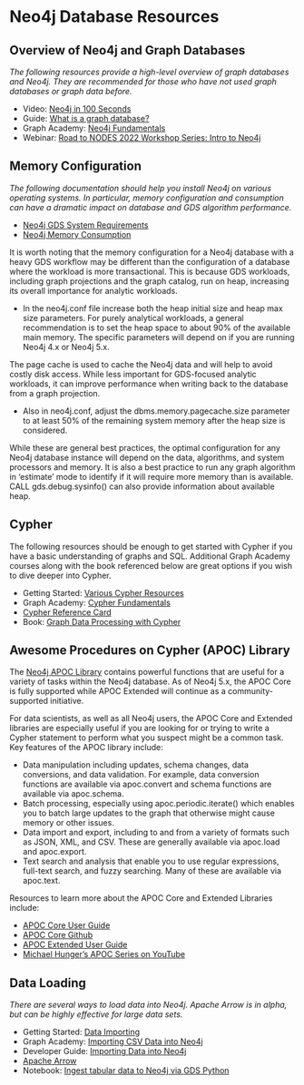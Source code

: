 # Neo4j Database Resources
## Overview of Neo4j and Graph Databases 
*The following resources provide a high-level overview of graph databases and Neo4j. They are recommended for those who have not used graph databases or graph data before.*
* Video: [Neo4j in 100 Seconds](https://www.youtube.com/watch?v=T6L9EoBy8Zk)
* Guide: [What is a graph database?](https://neo4j.com/docs/getting-started/current/get-started-with-neo4j/graph-database/)
* Graph Academy: [Neo4j Fundamentals](https://graphacademy.neo4j.com/courses/neo4j-fundamentals/)
* Webinar: [Road to NODES 2022 Workshop Series: Intro to Neo4j](https://www.youtube.com/live/2oMqZUX1vZs?feature=share)

## Memory Configuration
*The following documentation should help you install Neo4j on various operating systems. In particular, memory configuration and consumption can have a dramatic impact on database and GDS algorithm performance.* 
* [Neo4j GDS System Requirements](https://neo4j.com/docs/graph-data-science/current/installation/System-requirements/)
* [Neo4j Memory Consumption](https://neo4j.com/developer/kb/understanding-memory-consumption/)

It is worth noting that the memory configuration for a Neo4j database with a heavy GDS workflow may be different than the configuration of a database where the workload is more transactional. This is because GDS workloads, including graph projections and the graph catalog, run on heap, increasing its overall importance for analytic workloads.
* In the neo4j.conf file increase both the heap initial size and heap max size parameters. For purely analytical workloads, a general recommendation is to set the heap space to about 90% of the available main memory. The specific parameters will depend on if you are running Neo4j 4.x or Neo4j 5.x. 

The page cache is used to cache the Neo4j data and will help to avoid costly disk access. While less important for GDS-focused analytic workloads, it can improve performance when writing back to the database from a graph projection.
* Also in neo4j.conf, adjust the dbms.memory.pagecache.size parameter to at least 50% of the remaining system memory after the heap size is considered. 

While these are general best practices, the optimal configuration for any Neo4j database instance will depend on the data, algorithms, and system processors and memory. It is also a best practice to run any graph algorithm in ‘estimate’ mode to identify if it will require more memory than is available. CALL gds.debug.sysinfo() can also provide information about available heap.

## Cypher
The following resources should be enough to get started with Cypher if you have a basic understanding of graphs and SQL. Additional Graph Academy courses along with the book referenced below are great options if you wish to dive deeper into Cypher. 
* Getting Started: [Various Cypher Resources](https://neo4j.com/docs/getting-started/current/cypher-intro/resources/)
* Graph Academy: [Cypher Fundamentals](https://graphacademy.neo4j.com/courses/cypher-fundamentals/)
* [Cypher Reference Card](https://neo4j.com/docs/cypher-refcard/current/)
* Book: [Graph Data Processing with Cypher](https://www.packtpub.com/product/graph-data-processing-with-cypher/9781804611074)

## Awesome Procedures on Cypher (APOC) Library
The [Neo4j APOC Library](https://neo4j.com/labs/apoc/) contains powerful functions that are useful for a variety of tasks within the Neo4j database. As of Neo4j 5.x, the APOC Core is fully supported while APOC Extended will continue as a community-supported initiative. 

For data scientists, as well as all Neo4j users, the APOC Core and Extended libraries are especially useful if you are looking for or trying to write a Cypher statement to perform what you suspect might be a common task. Key features of the APOC library include:
* Data manipulation including updates, schema changes, data conversions, and data validation. For example, data conversion functions are available via apoc.convert and schema functions are available via apoc.schema.
* Batch processing, especially using apoc.periodic.iterate() which enables you to batch large updates to the graph that otherwise might cause memory or other issues. 
* Data import and export, including to and from a variety of formats such as JSON, XML, and CSV. These are generally available via apoc.load and apoc.export.
* Text search and analysis that enable you to use regular expressions, full-text search, and fuzzy searching. Many of these are available via apoc.text.

Resources to learn more about the APOC Core and Extended Libraries include:
* [APOC Core User Guide](https://neo4j.com/docs/apoc/current/)
* [APOC Core Github](https://github.com/neo4j/apoc)
* [APOC Extended User Guide](https://neo4j.com/labs/apoc/5/)
* [Michael Hunger’s APOC Series on YouTube](https://youtube.com/playlist?list=PL9Hl4pk2FsvXEww23lDX_owoKoqqBQpdq)

## Data Loading
*There are several ways to load data into Neo4j. Apache Arrow is in alpha, but can be highly effective for large data sets.*
* Getting Started: [Data Importing](https://neo4j.com/docs/getting-started/current/data-import/)
* Graph Academy: [Importing CSV Data into Neo4j](https://graphacademy.neo4j.com/courses/importing-data/)
* Developer Guide: [Importing Data into Neo4j](https://neo4j.com/developer/data-import/)
* [Apache Arrow](https://neo4j.com/docs/graph-data-science/current/installation/installation-apache-arrow/)
* Notebook: [Ingest tabular data to Neo4j via GDS Python](https://github.com/danb-neo4j/NODES2022_GraphEDA/blob/main/NODES2022_Load_Graph_Data.ipynb)
